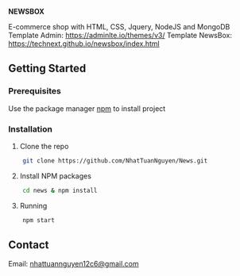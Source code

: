 **NEWSBOX**

E-commerce shop with HTML, CSS, Jquery, NodeJS and MongoDB Template Admin: https://adminlte.io/themes/v3/ Template NewsBox: https://technext.github.io/newsbox/index.html

## Getting Started

### Prerequisites

Use the package manager [npm](https://docs.npmjs.com/downloading-and-installing-node-js-and-npm) to install project

### Installation

1. Clone the repo

```bash
    git clone https://github.com/NhatTuanNguyen/News.git
```

2. Install NPM packages

```bash
    cd news & npm install
```
3. Running

```bash
    npm start
```

## Contact

Email: [nhattuannguyen12c6@gmail.com](mailto:nhattuannguyen12c6@gmail.com?subject=[Github])

